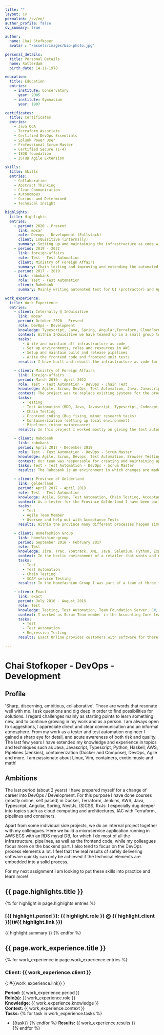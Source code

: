 ```yaml
---
title: ""
layout: cv
permalink: /cv/en/
author_profile: false
cv_summary: true

author:
  name: Chai Stofkoper
  avatar : "/assets/images/bio-photo.jpg"

personal_details:
  title: Personal Details
  home: Rotterdam
  birth_date: 14-11-1978

education:
  title: Education
  entries:
    - institute: Conservatory
      year: 2005
    - institute: Gymnasium
      year: 1997

certificates:
  title: Certificates
  entries:
    - Java OCA
    - Terraform Associate
    - Certified DevOps Essentials
    - Splunk Power User
    - Professional Scrum Master
    - Certified Secure (1-4)
    - ISQB foundation
    - ISTQB Agile Extension

skills:
  title: Skills
  entries:
    - Collaboration
    - Abstract Thinking
    - Clear Communication
    - Autonomous
    - Curious and Determined
    - Technical Insight

highlights:
  title: Highlights
  entries:
    - period: 2020 - Present
      link: mosar
      role: Devops - Development (Fullstack)
      client: InQuisitive (Internally)
      summary: Setting up and maintaining the infrastructure as code with Terraform in AWS, for the app as well as Jenkins. Building and maintaining build and deploy pipelines in with Jenkins (JcasC, JobDSL). Writing the Angular frontend.
    - period: 2019 - 2022
      link: foreign-affairs
      role: Test - Test Automation
      client: Ministry of Foreign Affairs
      summary: Chain testing and improving and extending the automated test suites for UI and Apis. Bits and pieces of frontend work, containerization and pipelines.
    - period: 2017 - 2019
      link: rabobank
      role: Test - Test Automation
      client: Rabobank
      summary: Mainly writing automated test for UI (protractor) and Apis (java). Besides this joining in the effort of migration towards cloud (PCF), seting up and maintaining the dashboards and alerts in Splunk for our team. For about a year I was the scrum master in our team.

work_experience:
  title: Work Experience
  entries:
    - client: Internally @ InQuisitive
      link: mosar
      period: October 2020 - Present
      role: DevOps - Development
      knowledge: Typescript, Java, Spring, Angular,Terraform, CloudFormation, Jenkins, Docker, Git, Agile Scrum.
      context: Within InQuisitive we have teamed up in a small group to transition from testers to developers / DevOps Engineers. For this purpose we have been given time and support to do courses and and internal project. We are building a flashcards application named "Mosar". The main goal is to use as many relevant techniques as possible in to gain real world experience and solidify our learnings.
      tasks:
        - Write and maintain all infrastructure as code
        - Set up environments, roles and resources in AWS
        - Setup and maintain build and release pipelines
        - Write the frontend code and frontend unit tests
      results: I have built and rebuilt the infrastructure as code for our project. First using AWS CloudFormation, and later migrating it to Terraform. This entails both the modules and the projects / workspaces (they map to workspaces in Terraform Cloud) that use these modules. All resources such as VPCs, ECS Clusters, EC2 servers, secrets, ECR repositories, roles and policies for both Jenkins and Mosar are maintained here.<BR>Another thing I have built is all the pipelines in Jenkins. Using JCasc and JobDSL with the purpose of haveing everything as-code, I set up build pipelines that get triggered on opening PRs which build the artifacts, run tests and publish images made with Kaniko to AWS ECR. The deploy pipeline, triggered on merging a PR then retrieves this image, and runs Terraform code to run a task withing the existing  ECS cluster.<br>Besides this work I also wrote the frontend code in Typescript using the Angular framework. This includes all html, scss, animations and tests.

    - client: Ministry of Foreign Affairs
      link: foreign-affairs
      period: March 2019 - April 2022
      role: Test - Test Automation - DevOps - Chain Test
      knowledge: Agile, Scrum, DevOps, Test Automation, Java, Javascript, Typescript, Property Based Testing, Backend Testing, Frontend / Angular, Azure, Complex Chain, Codecept, Cypress
      context: The project was to replace existing systems for the processing of visa applications. This encompasses the whole flow from a user filling in the initial forms, the payment and upload portals setup throughout the world, to the processing in The Hague by it's different officers. Also noteworthy are the many (automated) integrations with external parties among which the police, the european visa system (EUVIS) and the immigration service (IND). An approved application would result in a sticker printed on a value document, on the locations at the Ministry's posts, and all registration of those documents.
      tasks:
        - Testing
        - Test Automation (BDD, Java, Javascript, Typescript, Codecept, Cucumber, Cypress)
        - Chain Testing
        - Frontend coding (Bug fixing, minor research tasks)
        - Containerization (setting up local environment)
        - Pipelines (minor maintenance)
      results: In this project I worked mostly on giving the test automation a new impulse. I did this by proposing and executing improvements in the frontend end-to-end tests (using Codecept, and later Cypress), as well as setting up initial test strategy for api tests in Java for the backend. The latter was consequently adopted by the backend developers who wrote the most test for it after that. Together with my colleagues (testers and frontend Engineers) we collaborated on maintaining and extending the end-to-end suite. <br>Another task, at the beginning was to coordinate efforts for the chain testing together with external parties such as the Police and the Ministry of Justice. This was later continued by another colleague. After gaining knowledge of the system and it's complexities I also actively participated in sessions for business analyses and supporting the Product Owners. And where I could I would help out doing some DevOps tasks such as setting up the Docker Compose for local development, or implementing ways to interact with Azure to remove hardcoded test credentials etc.

    - client: Rabobank
      link: rabobank
      period: April 2017 - December 2019
      role: Test - Test Automation - DevOps - Scrum Master
      knowledge: Agile, Scrum, Devops, Test Automation, Browser Testing, Splunk, Java, Javascript, Backend Testing
      context: Our team was responsable for creating and maintaining applications that serve the marketing teams by enabling them to fully personalize the messages to Rabobanks customers.
      tasks: Test - Test Automation - DevOps - Scrum Master
      results: The Rabobank is an environment in which changes are made rapidly, both in the way of working and in the complex technical landscape. Our team had the responsibility for maintaining a few legacy systems for which I wrote automated regression suite. The framework I wrote for that was then also adopted by other colleagues in our team and in outside teams. Besides this we worked on new software that was deployed to PCF on Azure as per the new architecture standards. It was my task in the team to setup all the dashboards and alerting for our services using Splunk. Critical thinking and assertive communication was important to prevent errors from happening before even starting the build. And for about one year I also had the role of Scrum Master in the team.

    - client: Province of Gelderland
      link: gelderland
      period: April 2017 - April 2019
      role: Test - Test Automation
      knowledge: Agile, Scrum, Test Automation, Chain Testing, Acceptance Testing, Migrations (Open Text and Sharepoint), Java, Selenium, Python
      context: As a tester for the Province Gelderland I have been part of many different projects; Migrating Open Text (Enterprise information management) and Sharepoint(2010 to 2013), as well as development of a new application for the subsidy applications.
      tasks:
        - Test
        - Agile Team Member
        - Oversee and help out with Acceptance Tests
      results: Within the province many different processes happen simultaneously. Professionalizing the testing in itself, maintaining legacy systems, development of new systems and transitioning into a directive organisation where all IT is outsourced. This calls for strict quality control. The challenge was to be part of many different projects, testing different systems and at the same time gain in depth knowledge of these systems, especially the legacy systems where information and documentation was sparse. I was part of both the testing efforts and of the general effort to improve the quality of the test process where we looked at roles and responsibilities, management of environments, planning, documentation and opportunities for test automation. Another important part of my work was to get the officers of the province together with the build teams and work towards a shared understanding.

    - client: Homefashion Group
      link: homefashion-group
      period: September 2016 - February 2017
      role: Test
      knowledge: Jira, Trac, Youtrack, XML, Java, Selenium, Python, Exploratory Testing
      context: In the hectic environment of a retailer that wants and must modernize it's systems we maintained legacy systems and build new systems (web shop)
      tasks:
        - Test
        - Test Automation
        - Chain Testing
        - SOAP service Testing
      results: In the Homefashion Group I was part of a team of three testers. Together we were responsible for testing the web shop that was being rebuild, as well as new web shops that were being added. Apart from this it was my personal responsibility to test the legacy ERP systems (Progress). This was especially challenging because the system was constantly being worked on to support ever changing product lines, delivery channels and transport ways. I twas not easy to come to understand the system since it was complex, there was no documentation and full of temporary fixes and technical debt. For the web shops I built a small test framework in Java and Selenium which we used to write our tests together with one of my colleagues.

    - client: Exact
      link: exact
      period: July 2016 - August 2016
      role: Test
      knowledge: Testing, Test Automation, Team Foundation Server, C#, Selenium
      context: I worked as Scrum Team member in the Accounting Core team of Exact Online
      tasks:
        - Test
        - Test Automation
        - Regression Testing
      results: Exact Online provides customers with software for there accounting. Withing this project I was part of the Accounting Core team which was responsible for some of the core functionalities. It requires a detailed scrutiny and critical insights to deliver the required quality up to standards. I contributed in the form of Exploratory Testing as well as writing automated regression tests within the custom framework, as well as in C# with selenium. Exact Online was at that moment moving towards using the latter for all the tests. Apart from this I was an active part in improving the Scrum process for instance by making User stories and Acceptance criteria more explicit.

---
```


# Chai Stofkoper - DevOps - Development

## Profile

'Sharp, discerning, ambitious, collaborative'. Those are words that resonate well with me. I ask questions and dig deep in order to find possibilities for solutions. I regard challenges mainly as starting points to learn something new, and to continue growing in my work and as a person. I am always open to suggestions, I appreciate direct and clear communication and  an informal atmosphere. From my work as a tester and test automation engineer I gained a sharp eye for detail, and acute awareness of both risk and quality. The last few years I have extended my knowledge and experience in topics and techniques such as Java, Javascript, Typescript, Python, Haskell, AWS, Pipelines (Jenkins), containerization (Docker and Compose), DevOps, Agile and more. I am passionate about Linux, Vim, containers, exotic music and math!

## Ambitions

The last period (about 2 years) I have prepared myself for a change of career into DevOps / Development. For this purpose I have done courses (mostly online, self paced) in Docker, Terraform, Jenkins, AWS, Java, Typescript, Angular, Spring, NestJs, (S)CSS, RxJs. I especially dug deeper into topics such as cloud computing and architectures, IAC with Terraform, pipelines and containers.

Apart from some individual side projects, we do an internal project together with my colleagues. Here we build a microservice application running in AWS ECS with an RDS mysql DB, for which I do most of all the infrastructure, pipelines, as well as the frontend code, while my colleagues focus more on the backend part. I also tend to focus on the DevOps process elements a lot. I feel that the real results of safely delivering software quickly can only be achieved if the technical elements are embedded into a solid process.

For my next assignment I am looking to put these skills into practice and learn more!

## {{ page.highlights.title }}
{% for highlight in page.highlights.entries %}
### [{{ highlight.period }}: {{ highlight.role }} @ {{ highlight.client }}](#{{ highlight.link }})
{{ highlight.summary }}
{% endfor %}
## {{ page.work_experience.title }}
{% for work_experience in page.work_experience.entries %}
### Client: {{ work_experience.client }}
{: #{{work_experience.link}} }

**Period:** {{ work_experience.period }} <br>
**Role(s):** {{ work_experience.role }} <br>
**Knowledge:** {{ work_experience.knowledge }} <br>
**Context:** {{ work_experience.context }} <br>
**Tasks:** {% for task in work_experience.tasks %}
 - {{task}}
     {% endfor %}
**Results:** {{ work_experience.results }} <br>
{% endfor %}
